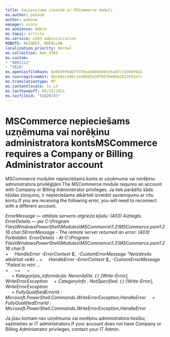 ```yaml
---
title: Savienojuma izveide ar MSCommerce moduli
ms.author: pebaum
author: pebaum
manager: scotv
ms.audience: Admin
ms.topic: article
ms.service: o365-administration
ROBOTS: NOINDEX, NOFOLLOW
localization_priority: Normal
ms.collection: Adm_O365
ms.custom:
- "9001212"
- "3529"
ms.openlocfilehash: 8e6819f6d6ff37baab4bdd49cb5a87c32490f841
ms.sourcegitcommit: 8bc60ec34bc1e40685e3976576e04a2623f63a7c
ms.translationtype: MT
ms.contentlocale: lv-LV
ms.lasthandoff: 04/15/2021
ms.locfileid: "51829743"
---
```

# <a name="mscommerce-requires-a-company-or-billing-administrator-account"></a><span data-ttu-id="a85a7-102">MSCommerce nepieciešams uzņēmuma vai norēķinu administratora konts</span><span class="sxs-lookup"><span data-stu-id="a85a7-102">MSCommerce requires a Company or Billing Administrator account</span></span>

<span data-ttu-id="a85a7-103">MSCommerce modulim nepieciešams konts ar uzņēmuma vai norēķinu administratora privilēģijām.</span><span class="sxs-lookup"><span data-stu-id="a85a7-103">The MSCommerce module requires an account with Company or Billing Administrator privileges.</span></span> <span data-ttu-id="a85a7-104">Ja tiek parādīts šāds kļūdas ziņojums, ir nepieciešams atkārtoti izveidot savienojumu ar citu kontu.</span><span class="sxs-lookup"><span data-stu-id="a85a7-104">If you are receiving the following error, you will need to reconnect with a different account.</span></span>

<span data-ttu-id="a85a7-105">*ErrorMessage — attālais serveris atgrieza kļūdu: (403) Aizliegts. ErrorDetails — pie C:\Program Files\WindowsPowerShell\Modules\MSCommerce\1.2\MSCommerce.psm1:216 char:5*</span><span class="sxs-lookup"><span data-stu-id="a85a7-105">*ErrorMessage - The remote server returned an error: (403) Forbidden. ErrorDetails - At C:\Program Files\WindowsPowerShell\Modules\MSCommerce\1.2\MSCommerce.psm1:216 char:5*</span></span><br>
<span data-ttu-id="a85a7-106">*+&nbsp;&nbsp;&nbsp;&nbsp;&nbsp;HandleError -ErrorContext $_ -CustomErrorMessage "Neizdevās atkārtoti veikt ...*</span><span class="sxs-lookup"><span data-stu-id="a85a7-106">*+&nbsp;&nbsp;&nbsp;&nbsp;&nbsp;HandleError -ErrorContext $_ -CustomErrorMessage "Failed to retri ...*</span></span><br>
<span data-ttu-id="a85a7-107">\+&nbsp;&nbsp;&nbsp;&nbsp;&nbsp;~~~~~~~~~~~~~~~~~~~~~~~~~~~~~~~~~~~~~~~~~~~~~~~~~~~~~~~~~~~~~~~~~</span><span class="sxs-lookup"><span data-stu-id="a85a7-107">\+&nbsp;&nbsp;&nbsp;&nbsp;&nbsp;~~~~~~~~~~~~~~~~~~~~~~~~~~~~~~~~~~~~~~~~~~~~~~~~~~~~~~~~~~~~~~~~~</span></span><br>
<span data-ttu-id="a85a7-108">&nbsp;&nbsp;&nbsp;&nbsp;&nbsp;*+ Kategorijas_informācija: Nenorādīts: (:) [Write-Error], WriteErrorException*</span><span class="sxs-lookup"><span data-stu-id="a85a7-108">&nbsp;&nbsp;&nbsp;&nbsp;&nbsp;*+ CategoryInfo          : NotSpecified: (:) [Write-Error], WriteErrorException*</span></span><br>
<span data-ttu-id="a85a7-109">&nbsp;&nbsp;&nbsp;&nbsp;&nbsp;*+ FullyQualifiedErrorId : Microsoft.PowerShell.Commands.WriteErrorException,HandleError*</span><span class="sxs-lookup"><span data-stu-id="a85a7-109">&nbsp;&nbsp;&nbsp;&nbsp;&nbsp;*+ FullyQualifiedErrorId : Microsoft.PowerShell.Commands.WriteErrorException,HandleError*</span></span>

<span data-ttu-id="a85a7-110">Ja jūsu kontam nav uzņēmuma vai norēķinu administratora tiesību, sazinieties ar IT administratoru.</span><span class="sxs-lookup"><span data-stu-id="a85a7-110">If your account does not have Company or Billing Administrator privileges, contact your IT Admin.</span></span>
